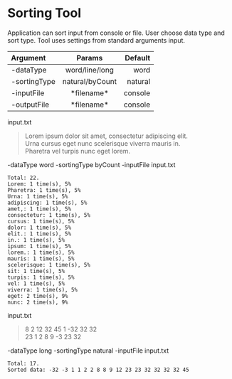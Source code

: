 # Sorting Tool

Application can sort input from console or file. User choose data type and sort type.
Tool uses settings from standard arguments input.

|Argument|Params|Default|
|:---|:---:|---:|
|-dataType|word/line/long|word|
|-sortingType|natural/byCount|natural|
|-inputFile|\*filename\*|console|
|-outputFile|\*filename\*|console|



input.txt
>Lorem ipsum dolor sit amet, consectetur adipiscing elit.\
>Urna cursus eget nunc scelerisque viverra mauris in.\
>Pharetra vel turpis nunc eget lorem.


-dataType word -sortingType byCount -inputFile input.txt
``` 
Total: 22.
Lorem: 1 time(s), 5%
Pharetra: 1 time(s), 5%
Urna: 1 time(s), 5%
adipiscing: 1 time(s), 5%
amet,: 1 time(s), 5%
consectetur: 1 time(s), 5%
cursus: 1 time(s), 5%
dolor: 1 time(s), 5%
elit.: 1 time(s), 5%
in.: 1 time(s), 5%
ipsum: 1 time(s), 5%
lorem.: 1 time(s), 5%
mauris: 1 time(s), 5%
scelerisque: 1 time(s), 5%
sit: 1 time(s), 5%
turpis: 1 time(s), 5%
vel: 1 time(s), 5%
viverra: 1 time(s), 5%
eget: 2 time(s), 9%
nunc: 2 time(s), 9%
```



input.txt
>8 2 12 32 45 1 -32 32 32 \
>23 1 2 8 9 -3 23 32

-dataType long -sortingType natural -inputFile input.txt
``` 
Total: 17.
Sorted data: -32 -3 1 1 2 2 8 8 9 12 23 23 32 32 32 32 45 
``` 
